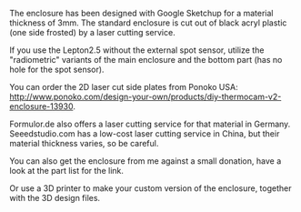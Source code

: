 The enclosure has been designed with Google Sketchup for a material thickness of 3mm. The standard enclosure is cut out of black acryl plastic (one side frosted) by a laser cutting service.

If you use the Lepton2.5 without the external spot sensor, utilize the "radiometric" variants of the main enclosure and the bottom part (has no hole for the spot sensor).

You can order the 2D laser cut side plates from Ponoko USA: http://www.ponoko.com/design-your-own/products/diy-thermocam-v2-enclosure-13930.

Formulor.de also offers a laser cutting service for that material in Germany.
Seeedstudio.com has a low-cost laser cutting service in China, but their material thickness varies, so be careful.

You can also get the enclosure from me against a small donation, have a look at the part list for the link.

Or use a 3D printer to make your custom version of the enclosure, together with the 3D design files.
